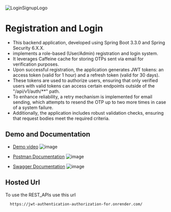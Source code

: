 ![LoginSignupLogo](https://github.com/Sarthakverse/Jwt-Authentication-Authorization-for-SpringBoot-3.3.1/assets/117356021/bf5b6453-8614-4799-8753-c10edfe815a4)

# Registration and Login
- This backend application, developed using Spring Boot 3.3.0 and Spring Security 6.X.X.
- implements a role-based (User/Admin) registration and login system.
- It leverages Caffeine cache for storing OTPs sent via email for verification purposes.
- Upon successful registration, the application generates JWT tokens: an access token (valid for 1 hour) and a refresh token (valid for 30 days).
- These tokens are used to authorize users, ensuring that only verified users with valid tokens can access certain endpoints outside of the "/api/v1/auth/**" path.
- To enhance reliability, a retry mechanism is implemented for email sending, which attempts to resend the OTP up to two more times in case of a system failure.
- Additionally, the application includes robust validation checks, ensuring that request bodies meet the required criteria.
## Demo and Documentation
- [Demo video](https://youtu.be/_5enBVGXVXs)
![image](https://github.com/Sarthakverse/Jwt-Authentication-Authorization-for-SpringBoot-3.3.1/assets/117356021/41222f5a-2fde-4957-9136-a42afd5c4053)

- [Postman Documentation](https://documenter.getpostman.com/view/29367403/2sA3XJnQvU#9e002b3b-973d-48cc-b006-28765454f76d)
![image](https://github.com/Sarthakverse/Jwt-Authentication-Authorization-for-SpringBoot-3.3.1/assets/117356021/e3254745-85f2-4950-a348-26be68096e1e)

- [Swagger Documentation](https://jwt-authentication-authorization-for.onrender.com/swagger-ui/index.html)
![image](https://github.com/Sarthakverse/Jwt-Authentication-Authorization-for-SpringBoot-3.3.1/assets/117356021/d34badea-b925-400c-80a3-b309f6a923ef)
## Hosted Url
To use the REST_APIs use this url
```bash
  https://jwt-authentication-authorization-for.onrender.com/
```






